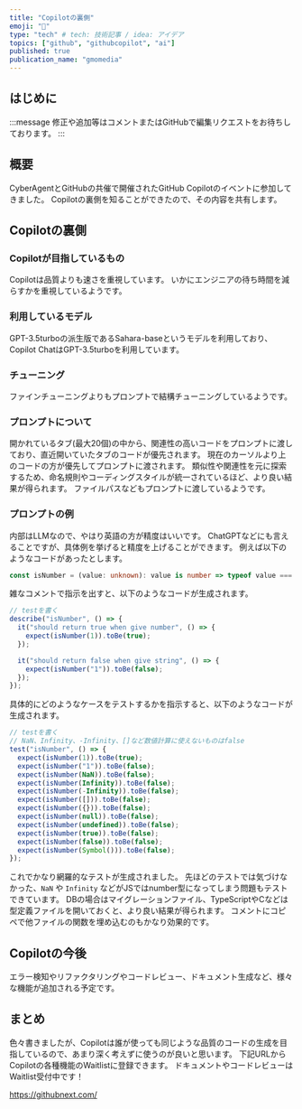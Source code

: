 ```yaml
---
title: "Copilotの裏側"
emoji: "🤖"
type: "tech" # tech: 技術記事 / idea: アイデア
topics: ["github", "githubcopilot", "ai"]
published: true
publication_name: "gmomedia"
---
```


## はじめに

:::message
修正や追加等はコメントまたはGitHubで編集リクエストをお待ちしております。
:::

## 概要

CyberAgentとGitHubの共催で開催されたGitHub Copilotのイベントに参加してきました。
Copilotの裏側を知ることができたので、その内容を共有します。

## Copilotの裏側

### Copilotが目指しているもの

Copilotは品質よりも速さを重視しています。
いかにエンジニアの待ち時間を減らすかを重視しているようです。

### 利用しているモデル

GPT-3.5turboの派生版であるSahara-baseというモデルを利用しており、Copilot ChatはGPT-3.5turboを利用しています。

### チューニング

ファインチューニングよりもプロンプトで結構チューニングしているようです。

### プロンプトについて

開かれているタブ(最大20個)の中から、関連性の高いコードをプロンプトに渡しており、直近開いていたタブのコードが優先されます。
現在のカーソルより上のコードの方が優先してプロンプトに渡されます。
類似性や関連性を元に探索するため、命名規則やコーディングスタイルが統一されているほど、より良い結果が得られます。
ファイルパスなどもプロンプトに渡しているようです。

### プロンプトの例

内部はLLMなので、やはり英語の方が精度はいいです。
ChatGPTなどにも言えることですが、具体例を挙げると精度を上げることができます。
例えば以下のようなコードがあったとします。

```ts
const isNumber = (value: unknown): value is number => typeof value === 'number';
```

雑なコメントで指示を出すと、以下のようなコードが生成されます。

```ts
// testを書く
describe("isNumber", () => {
  it("should return true when give number", () => {
    expect(isNumber(1)).toBe(true);
  });

  it("should return false when give string", () => {
    expect(isNumber("1")).toBe(false);
  });
});
```

具体的にどのようなケースをテストするかを指示すると、以下のようなコードが生成されます。

```ts
// testを書く
// NaN、Infinity、-Infinity、[]など数値計算に使えないものはfalse
test("isNumber", () => {
  expect(isNumber(1)).toBe(true);
  expect(isNumber("1")).toBe(false);
  expect(isNumber(NaN)).toBe(false);
  expect(isNumber(Infinity)).toBe(false);
  expect(isNumber(-Infinity)).toBe(false);
  expect(isNumber([])).toBe(false);
  expect(isNumber({})).toBe(false);
  expect(isNumber(null)).toBe(false);
  expect(isNumber(undefined)).toBe(false);
  expect(isNumber(true)).toBe(false);
  expect(isNumber(false)).toBe(false);
  expect(isNumber(Symbol())).toBe(false);
});
```

これでかなり網羅的なテストが生成されました。
先ほどのテストでは気づけなかった、`NaN` や `Infinity` などがJSではnumber型になってしまう問題もテストできています。
DBの場合はマイグレーションファイル、TypeScriptやCなどは型定義ファイルを開いておくと、より良い結果が得られます。
コメントにコピペで他ファイルの関数を埋め込むのもかなり効果的です。

## Copilotの今後

エラー検知やリファクタリングやコードレビュー、ドキュメント生成など、様々な機能が追加される予定です。

## まとめ

色々書きましたが、Copilotは誰が使っても同じような品質のコードの生成を目指しているので、あまり深く考えずに使うのが良いと思います。
下記URLからCopilotの各種機能のWaitlistに登録できます。
ドキュメントやコードレビューはWaitlist受付中です！

https://githubnext.com/
